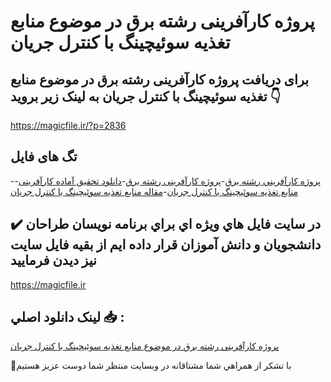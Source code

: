 # پروژه کارآفرینی رشته برق در موضوع منابع تغذیه سوئیچینگ با کنترل جریان

## برای دریافت پروژه کارآفرینی رشته برق در موضوع منابع تغذیه سوئیچینگ با کنترل جریان به لینک زیر بروید 👇

https://magicfile.ir/?p=2836

## تگ های فایل

-[پروژه کارآفريني رشته برق](https://magicfile.ir/product/%d9%be%d8%b1%d9%88%da%98%d9%87%da%a9%d8%a7%d8%b1%d8%a2%d9%81%d8%b1%d9%8a%d9%86%d9%8a-%d9%85%d9%86%d8%a7%d8%a8%d8%b9-%d8%aa%d8%ba%d8%b0%db%8c%d9%87-%d8%b3%d9%88%d8%a6%db%8c%da%86%db%8c%d9%86%da%af-%d8%a8%d8%a7-%da%a9%d9%86%d8%aa%d8%b1%d9%84-%d8%ac%d8%b1%db%8c%d8%a7%d9%86/)-[پروژه کارآفرينی رشته برق](https://magicfile.ir/product/%d9%be%d8%b1%d9%88%da%98%d9%87%da%a9%d8%a7%d8%b1%d8%a2%d9%81%d8%b1%d9%8a%d9%86%d9%8a-%d9%85%d9%86%d8%a7%d8%a8%d8%b9-%d8%aa%d8%ba%d8%b0%db%8c%d9%87-%d8%b3%d9%88%d8%a6%db%8c%da%86%db%8c%d9%86%da%af-%d8%a8%d8%a7-%da%a9%d9%86%d8%aa%d8%b1%d9%84-%d8%ac%d8%b1%db%8c%d8%a7%d9%86/)-[دانلود تحقیق آماده کارآفرینی](https://magicfile.ir/product/%d9%be%d8%b1%d9%88%da%98%d9%87%da%a9%d8%a7%d8%b1%d8%a2%d9%81%d8%b1%d9%8a%d9%86%d9%8a-%d9%85%d9%86%d8%a7%d8%a8%d8%b9-%d8%aa%d8%ba%d8%b0%db%8c%d9%87-%d8%b3%d9%88%d8%a6%db%8c%da%86%db%8c%d9%86%da%af-%d8%a8%d8%a7-%da%a9%d9%86%d8%aa%d8%b1%d9%84-%d8%ac%d8%b1%db%8c%d8%a7%d9%86/)-[منابع تغذیه سوئیچینگ با کنترل جریان](https://magicfile.ir/product/%d9%be%d8%b1%d9%88%da%98%d9%87%da%a9%d8%a7%d8%b1%d8%a2%d9%81%d8%b1%d9%8a%d9%86%d9%8a-%d9%85%d9%86%d8%a7%d8%a8%d8%b9-%d8%aa%d8%ba%d8%b0%db%8c%d9%87-%d8%b3%d9%88%d8%a6%db%8c%da%86%db%8c%d9%86%da%af-%d8%a8%d8%a7-%da%a9%d9%86%d8%aa%d8%b1%d9%84-%d8%ac%d8%b1%db%8c%d8%a7%d9%86/)-[مقاله منابع تغذیه سوئیچینگ با کنترل جریان](https://magicfile.ir/product/%d9%be%d8%b1%d9%88%da%98%d9%87%da%a9%d8%a7%d8%b1%d8%a2%d9%81%d8%b1%d9%8a%d9%86%d9%8a-%d9%85%d9%86%d8%a7%d8%a8%d8%b9-%d8%aa%d8%ba%d8%b0%db%8c%d9%87-%d8%b3%d9%88%d8%a6%db%8c%da%86%db%8c%d9%86%da%af-%d8%a8%d8%a7-%da%a9%d9%86%d8%aa%d8%b1%d9%84-%d8%ac%d8%b1%db%8c%d8%a7%d9%86/)

## ✔️ در سايت فايل هاي ويژه اي براي برنامه نويسان طراحان دانشجويان و دانش آموزان قرار داده ايم از بقيه فايل سايت نيز ديدن فرماييد

https://magicfile.ir


## لينک دانلود اصلي 📥 :

[پروژه کارآفرینی رشته برق در موضوع منابع تغذیه سوئیچینگ با کنترل جریان](https://magicfile.ir/product/%d9%be%d8%b1%d9%88%da%98%d9%87%da%a9%d8%a7%d8%b1%d8%a2%d9%81%d8%b1%d9%8a%d9%86%d9%8a-%d9%85%d9%86%d8%a7%d8%a8%d8%b9-%d8%aa%d8%ba%d8%b0%db%8c%d9%87-%d8%b3%d9%88%d8%a6%db%8c%da%86%db%8c%d9%86%da%af-%d8%a8%d8%a7-%da%a9%d9%86%d8%aa%d8%b1%d9%84-%d8%ac%d8%b1%db%8c%d8%a7%d9%86/) 


🙏با تشکر از همراهي شما مشتاقانه در وبسایت منتظر شما دوست عزیز هستیم

